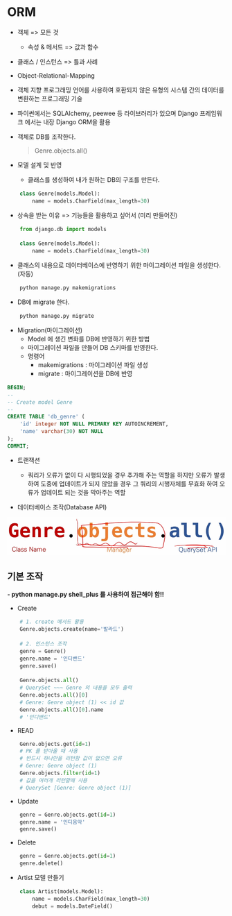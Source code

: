 # ORM
  - 객체 => 모든 것
    - 속성 & 메서드 => 값과 함수
  - 클래스 / 인스턴스 => 틀과 사례
  - Object-Relational-Mapping
  - 객체 지향 프로그래밍 언어를 사용하여 호환되지 않은 유형의 시스템 간의 데이터를 변환하는 프로그래밍 기술
  - 파이썬에서는 SQLAlchemy, peewee 등 라이브러리가 있으며 Django 프레임워크 에서는 내장 Django ORM을 활용
  - 객체로 DB를 조작한다.
    > Genre.objects.all()

  - 모델 설계 및 반영
    - 클래스를 생성하여 내가 원하는 DB의 구조를 만든다.
```python
    class Genre(models.Model):
        name = models.CharField(max_length=30)
```

  - 상속을 받는 이유 => 기능들을 활용하고 싶어서 (미리 만들어진)

```python
    from django.db import models

    class Genre(models.Model):
        name = models.CharField(max_length=30)
```

  - 클래스의 내용으로 데이터베이스에 반영하기 위한 마이그레이션 파일을 생성한다. (자동)

```python
    python manage.py makemigrations
```

  - DB에 migrate 한다.
```python
    python manage.py migrate
```

  - Migration(마이그레이션)
    - Model 에 생긴 변화를 DB에 반영하기 위한 방법
    - 마이그레이션 파일을 만들어 DB 스키마를 반영한다.
    - 명령어
      - makemigrations : 마이그레이션 파일 생성
      - migrate : 마이그레이션을 DB에 반영
```sql
BEGIN;
--
-- Create model Genre
--
CREATE TABLE 'db_genre' (
    'id' integer NOT NULL PRIMARY KEY AUTOINCREMENT,
    'name' varchar(30) NOT NULL
);
COMMIT;
```
  - 트랜잭션
    - 쿼리가 오류가 없이 다 시행되었을 경우 추가해 주는 역할을 하지만 오류가 발생하여 도중에 업데이트가 되지 않았을 경우 그 쿼리의 시행자체를 무효화 하여 오류가 업데이트 되는 것을 막아주는 역할

  - 데이터베이스 조작(Database API)

  ![1](images/1.PNG)

## 기본 조작
  **- python manage.py shell_plus 를 사용하여 접근해야 함!!**
  - Create
```python
    # 1. create 메서드 활용
    Genre.objects.create(name='발라드')

    # 2. 인스턴스 조작
    genre = Genre()
    genre.name = '인디밴드'
    genre.save()

    Genre.objects.all()
    # QuerySet ~~~ Genre 의 내용을 모두 출력
    Genre.objects.all()[0]
    # Genre: Genre object (1) << id 값
    Genre.objects.all()[0].name
    # '인디밴드'
```
  - READ

```python
    Genre.objects.get(id=1)
    # PK 를 받아올 때 사용
    # 반드시 하나만을 리턴함 값이 없으면 오류
    # Genre: Genre object (1)
    Genre.objects.filter(id=1)
    # 값을 여러개 리턴할때 사용
    # QuerySet [Genre: Genre object (1)]
```

  - Update

```python
    genre = Genre.objects.get(id=1)
    genre.name = '인디음악'
    genre.save()
```

  - Delete

```python
    genre = Genre.objects.get(id=1)
    genre.delete()
```

  - Artist 모델 만들기
```python
    class Artist(models.Model):
        name = models.CharField(max_length=30)
        debut = models.DateField()
```